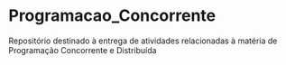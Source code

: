 # Programacao_Concorrente
Repositório destinado à entrega de atividades relacionadas à matéria de Programação Concorrente e Distribuída
